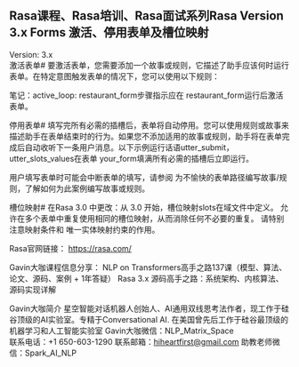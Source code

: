 ## Rasa课程、Rasa培训、Rasa面试系列Rasa Version 3.x Forms 激活、停用表单及槽位映射

Version: 3.x   
激活表单#
要激活表单，您需要添加一个故事或规则，它描述了助手应该何时运行表单。在特定意图触发表单的情况下，您可以使用以下规则：


笔记：active_loop: restaurant_form步骤指示应在 restaurant_form运行后激活表单。

停用表单#
填写完所有必需的插槽后，表单将自动停用。您可以使用规则或故事来描述助手在表单结束时的行为。如果您不添加适用的故事或规则，助手将在表单完成后自动收听下一条用户消息。以下示例运行话语utter_submit， utter_slots_values在表单 your_form填满所有必需的插槽后立即运行。

用户填写表单时可能会中断表单的填写，请参阅 为不愉快的表单路径编写故事/规则，了解如何为此案例编写故事或规则。

槽位映射#
在Rasa 3.0 中更改：从 3.0 开始，槽位映射slots在域文件中定义。 允许在多个表单中重复使用相同的槽位映射，从而消除任何不必要的重复。 请特别注意映射条件和 唯一实体映射约束的作用。

Rasa官网链接： https://rasa.com/ 

Gavin大咖课程信息分享：
NLP on Transformers高手之路137课（模型、算法、论文、源码、案例 + 1年答疑）
Rasa 3.x 源码高手之路：系统架构、内核算法、源码实现详解



Gavin大咖简介
星空智能对话机器人创始人、AI通用双线思考法作者，现工作于硅谷顶级的AI实验室。专精于Conversational AI. 在美国曾先后工作于硅谷最顶级的机器学习和人工智能实验室 
Gavin大咖微信：NLP_Matrix_Space  
联系电话：+1 650-603-1290
联系邮箱：hiheartfirst@gmail.com
助教老师微信：Spark_AI_NLP  
